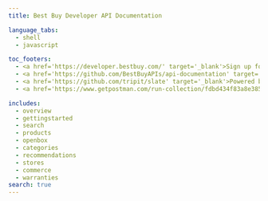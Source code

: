 ```yaml
---
title: Best Buy Developer API Documentation

language_tabs:
  - shell
  - javascript

toc_footers:
  - <a href='https://developer.bestbuy.com/' target='_blank'>Sign up for a Best Buy API Key</a>
  - <a href='https://github.com/BestBuyAPIs/api-documentation' target='_blank'>Contribute to Documentation</a>
  - <a href='https://github.com/tripit/slate' target='_blank'>Powered by Slate</a>
  - <a href='https://www.getpostman.com/run-collection/fdbd434f83a8e3855c62' target='_blank'> Run in Postman</a>

includes:
  - overview
  - gettingstarted
  - search
  - products
  - openbox
  - categories
  - recommendations
  - stores
  - commerce
  - warranties
search: true
---
```










